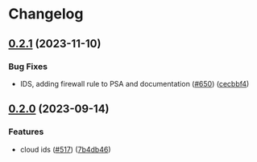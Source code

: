 # Changelog

## [0.2.1](https://github.com/GoogleCloudPlatform/pubsec-declarative-toolkit/compare/solutions/ids/0.2.0...solutions/ids/0.2.1) (2023-11-10)


### Bug Fixes

* IDS, adding firewall rule to PSA and documentation ([#650](https://github.com/GoogleCloudPlatform/pubsec-declarative-toolkit/issues/650)) ([cecbbf4](https://github.com/GoogleCloudPlatform/pubsec-declarative-toolkit/commit/cecbbf479cb60e91225e433f1c42284b19e63e9a))

## [0.2.0](https://github.com/GoogleCloudPlatform/pubsec-declarative-toolkit/compare/solutions/ids-v0.1.0...solutions/ids/0.2.0) (2023-09-14)


### Features

* cloud ids ([#517](https://github.com/GoogleCloudPlatform/pubsec-declarative-toolkit/issues/517)) ([7b4db46](https://github.com/GoogleCloudPlatform/pubsec-declarative-toolkit/commit/7b4db460b55ef7c36754e46e32ae622bce502117))
